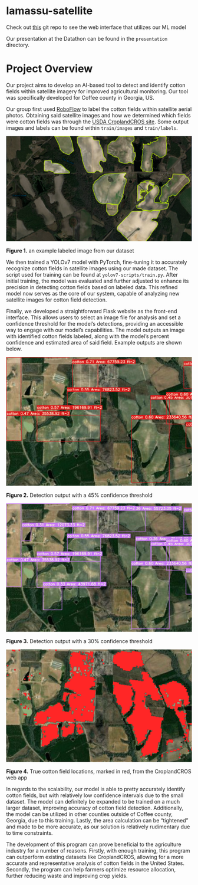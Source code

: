 # lamassu-satellite

Check out [this](https://github.com/Archan6el/lamassu-website) git repo to see the web interface that utilizes our ML model

Our presentation at the Datathon can be found in the `presentation` directory.

# Project Overview

Our project aims to develop an AI-based tool to detect and identify cotton fields within satellite imagery for improved agricultural monitoring. Our tool was specifically developed for Coffee county in Georgia, US. 

Our group first used [RoboFlow](https://roboflow.com/) to label the cotton fields within satellite aerial photos. Obtaining said satellite images and how we determined which fields were cotton fields was through the [USDA CroplandCROS site](https://croplandcros.scinet.usda.gov/). Some output images and labels can be found within `train/images` and `train/labels`. 

![figure1](images/roboflow-label.png)

**Figure 1.** an example labeled image from our dataset

We then trained a YOLOv7 model with PyTorch, fine-tuning it to accurately recognize cotton fields in satellite images using our made dataset. The script used for training can be found at `yolov7-scripts/train.py`. After initial training, the model was evaluated and further adjusted to enhance its precision in detecting cotton fields based on labeled data. This refined model now serves as the core of our system, capable of analyzing new satellite images for cotton field detection.

Finally, we developed a straightforward Flask website as the front-end interface. This allows users to select an image file for analysis and set a confidence threshold for the model’s detections, providing an accessible way to engage with our model’s capabilities. The model outputs an image with identified cotton fields labeled, along with the model’s percent confidence and estimated area of said field. Example outputs are shown below.

![figure2](images/labeled1.png) 

**Figure 2.** Detection output with a 45% confidence threshold

![figure3](images/labeled2.png)

**Figure 3.** Detection output with a 30% confidence threshold

![figure4](images/true.png)

**Figure 4.** True cotton field locations, marked in red, from the CroplandCROS web app

In regards to the scalability, our model is able to pretty accurately identify cotton fields, but with relatively low confidence intervals due to the small dataset. The model can definitely be expanded to be trained on a much larger dataset, improving accuracy of cotton field detection. Additionally, the model can be utilized in other counties outside of Coffee county, Georgia, due to this training. Lastly, the area calculation can be “tightened” and made to be more accurate, as our solution is relatively rudimentary due to time constraints. 

The development of this program can prove beneficial to the agriculture industry for a number of reasons. Firstly, with enough training, this program can outperform existing datasets like CroplandCROS, allowing for a more accurate and representative analysis of cotton fields in the United States. Secondly, the program can help farmers optimize resource allocation, further reducing waste and improving crop yields.

